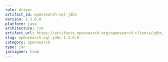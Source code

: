 ```yaml
---
role: driver
artifact_id: opensearch-sql-jdbc
version: 1.3.0.0
platform: java
architecture: jvm
artifact_url: https://artifacts.opensearch.org/opensearch-clients/jdbc/opensearch-sql-jdbc-1.3.0.0-shadow.jar
slug: opensearch-sql-jdbc-1.3.0.0
category: opensearch
type: jar
jarsigner: true
---
```

